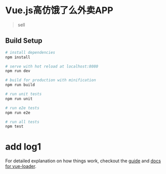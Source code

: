 # Vue.js高仿饿了么外卖APP

> sell

## Build Setup

``` bash
# install dependencies
npm install

# serve with hot reload at localhost:8080
npm run dev

# build for production with minification
npm run build

# run unit tests
npm run unit

# run e2e tests
npm run e2e

# run all tests
npm test
```

# add log1

For detailed explanation on how things work, checkout the [guide](http://vuejs-templates.github.io/webpack/) and [docs for vue-loader](http://vuejs.github.io/vue-loader).
